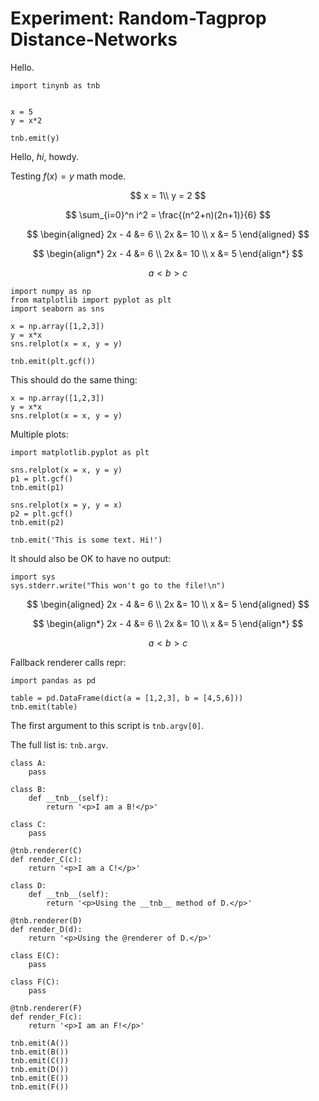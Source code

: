 # Experiment: Random-Tagprop Distance-Networks

Hello.

```
import tinynb as tnb
```

```arg1 arg2 arg3

x = 5
y = x*2

tnb.emit(y)
```

Hello, *hi*, howdy.

Testing $f(x)=y$ math mode.

$$
    x = 1\\
    y = 2
$$

$$
\sum_{i=0}^n i^2 = \frac{(n^2+n)(2n+1)}{6}
$$

$$
\begin{aligned} 2x - 4 &= 6 \\ 2x &= 10 \\ x &= 5 \end{aligned}
$$

$$
\begin{align*} 2x - 4 &= 6 \\ 2x &= 10 \\ x &= 5 \end{align*}
$$

$$
a < b > c
$$

```
import numpy as np
from matplotlib import pyplot as plt
import seaborn as sns

x = np.array([1,2,3])
y = x*x
sns.relplot(x = x, y = y)

tnb.emit(plt.gcf())
```

This should do the same thing:

```plot
x = np.array([1,2,3])
y = x*x
sns.relplot(x = x, y = y)
```

Multiple plots:

```
import matplotlib.pyplot as plt

sns.relplot(x = x, y = y)
p1 = plt.gcf()
tnb.emit(p1)

sns.relplot(x = y, y = x)
p2 = plt.gcf()
tnb.emit(p2)

tnb.emit('This is some text. Hi!')
```

It should also be OK to have no output:

```
import sys
sys.stderr.write("This won't go to the file!\n")
```

$$
\begin{aligned} 2x - 4 &= 6 \\ 2x &= 10 \\ x &= 5 \end{aligned}
$$

$$
\begin{align*} 2x - 4 &= 6 \\ 2x &= 10 \\ x &= 5 \end{align*}
$$

$$
a < b > c
$$

Fallback renderer calls repr:

```
import pandas as pd

table = pd.DataFrame(dict(a = [1,2,3], b = [4,5,6]))
tnb.emit(table)
```

The first argument to this script is `tnb.argv[0]`.

The full list is: `tnb.argv`.

```
class A:
    pass

class B:
    def __tnb__(self):
        return '<p>I am a B!</p>'

class C:
    pass

@tnb.renderer(C)
def render_C(c):
    return '<p>I am a C!</p>'

class D:
    def __tnb__(self):
        return '<p>Using the __tnb__ method of D.</p>'

@tnb.renderer(D)
def render_D(d):
    return '<p>Using the @renderer of D.</p>'

class E(C):
    pass

class F(C):
    pass

@tnb.renderer(F)
def render_F(c):
    return '<p>I am an F!</p>'

tnb.emit(A())
tnb.emit(B())
tnb.emit(C())
tnb.emit(D())
tnb.emit(E())
tnb.emit(F())
```

